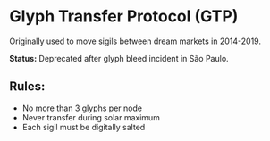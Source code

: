 # Glyph Transfer Protocol (GTP)

Originally used to move sigils between dream markets in 2014-2019.

**Status:** Deprecated after glyph bleed incident in São Paulo.

## Rules:
- No more than 3 glyphs per node
- Never transfer during solar maximum
- Each sigil must be digitally salted